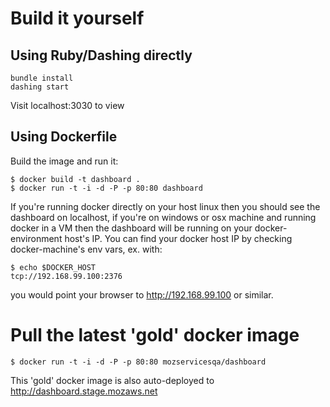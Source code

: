 # Build it yourself
## Using Ruby/Dashing directly
```
bundle install
dashing start
```
Visit localhost:3030 to view

## Using Dockerfile

Build the image and run it:
```
$ docker build -t dashboard .
$ docker run -t -i -d -P -p 80:80 dashboard
```
If you're running docker directly on your host linux then you should see the dashboard on localhost, if you're on windows or osx machine and running docker in a VM then the dashboard will be running on your docker-environment host's IP. You can find your docker host IP by checking docker-machine's env vars, ex. with:
```
$ echo $DOCKER_HOST 
tcp://192.168.99.100:2376
```
you would point your browser to http://192.168.99.100 or similar.

# Pull the latest 'gold' docker image
```
$ docker run -t -i -d -P -p 80:80 mozservicesqa/dashboard
```
This 'gold' docker image is also auto-deployed to http://dashboard.stage.mozaws.net
